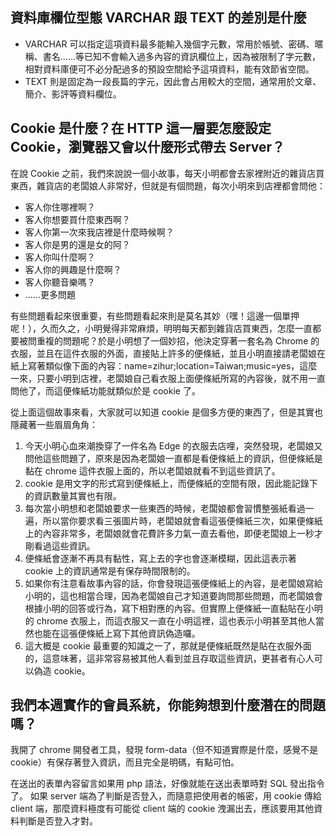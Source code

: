 ## 資料庫欄位型態 VARCHAR 跟 TEXT 的差別是什麼
- VARCHAR 可以指定這項資料最多能輸入幾個字元數，常用於帳號、密碼、暱稱、書名……等已知不會輸入過多內容的資訊欄位上，因為被限制了字元數，相對資料庫便可不必分配過多的預設空間給予這項資料，能有效節省空間。
- TEXT 則是固定為一段長篇的字元，因此會占用較大的空間，通常用於文章、簡介、影評等資料欄位。

## Cookie 是什麼？在 HTTP 這一層要怎麼設定 Cookie，瀏覽器又會以什麼形式帶去 Server？
在說 Cookie 之前，我們來說說一個小故事，每天小明都會去家裡附近的雜貨店買東西，雜貨店的老闆娘人非常好，但就是有個問題，每次小明來到店裡都會問他：

- 客人你住哪裡啊？
- 客人你想要買什麼東西啊？
- 客人你第一次來我店裡是什麼時候啊？
- 客人你是男的還是女的阿？
- 客人你叫什麼啊？
- 客人你的興趣是什麼啊？
- 客人你聽音樂嗎？
- ……更多問題

有些問題看起來很重要，有些問題看起來則是莫名其妙（嘿！這邊一個單押呢！），久而久之，小明覺得非常麻煩，明明每天都到雜貨店買東西，怎麼一直都要被問重複的問題呢？於是小明想了一個妙招，他決定穿著一套名為 Chrome 的衣服，並且在這件衣服的外面，直接貼上許多的便條紙，並且小明直接請老闆娘在紙上寫著類似像下面的內容：name=zihur;location=Taiwan;music=yes，這麼一來，只要小明到店裡，老闆娘自己看衣服上面便條紙所寫的內容後，就不用一直問他了，而這便條紙功能就類似於是 cookie 了。

從上面這個故事來看，大家就可以知道 cookie 是個多方便的東西了，但是其實也隱藏著一些眉眉角角：
1. 今天小明心血來潮換穿了一件名為 Edge 的衣服去店哩，突然發現，老闆娘又問他這些問題了，原來是因為老闆娘一直都是看便條紙上的資訊，但便條紙是黏在 chrome 這件衣服上面的，所以老闆娘就看不到這些資訊了。
2. cookie 是用文字的形式寫到便條紙上，而便條紙的空間有限，因此能記錄下的資訊數量其實也有限。
3. 每次當小明想和老闆娘要求一些東西的時候，老闆娘都會習慣整張紙看過一遍，所以當你要求看三張圖片時，老闆娘就會看這張便條紙三次，如果便條紙上的內容非常多，老闆娘就會花費許多力氣一直去看他，即便老闆娘上一秒才剛看過這些資訊。
4. 便條紙會逐漸不再具有黏性，寫上去的字也會逐漸模糊，因此這表示著 cookie 上的資訊通常是有保存時間限制的。
5. 如果你有注意看故事內容的話，你會發現這張便條紙上的內容，是老闆娘寫給小明的，這也相當合理，因為老闆娘自己才知道要詢問那些問題，而老闆娘會根據小明的回答或行為，寫下相對應的內容。但實際上便條紙一直黏貼在小明的 chrome 衣服上，而這衣服又一直在小明這裡，這也表示小明甚至其他人當然也能在這張便條紙上寫下其他資訊偽造囉。
6. 這大概是 cookie 最重要的知識之一了，那就是便條紙既然是貼在衣服外面的，這意味著，這非常容易被其他人看到並且存取這些資訊，更甚者有心人可以偽造 cookie。

## 我們本週實作的會員系統，你能夠想到什麼潛在的問題嗎？
我開了 chrome 開發者工具，發現 form-data（但不知道實際是什麼，感覺不是 cookie）有保存著登入資訊，而且完全是明碼，有點可怕。

在送出的表單內容留言如果用 php 語法，好像就能在送出表單時對 SQL 發出指令了。
如果 server 端為了判斷是否登入，而隨意把使用者的帳密，用 cookie 傳給 client 端，那麼資料極度有可能從 client 端的 cookie 洩漏出去，應該要用其他資料判斷是否登入才對。
